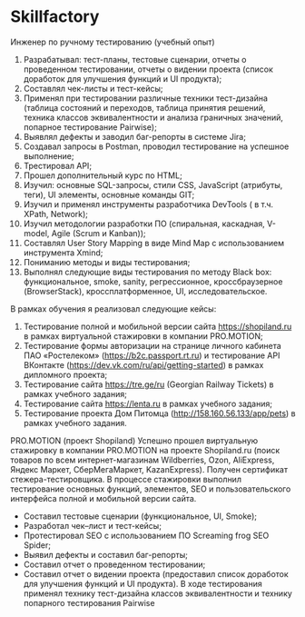 # Skillfactory
Инженер по ручному тестированию (учебный опыт)
1) Разрабатывал: тест-планы, тестовые сценарии, отчеты о проведенном тестировании, отчеты о видении проекта (список доработок для улучшения функций и UI продукта);
2) Составлял чек-листы и тест-кейсы;
3) Применял при тестировании различные техники тест-дизайна (таблица состояний и переходов, таблица принятия решений, техника классов эквивалентности и анализа граничных значений, попарное тестирование Pairwise);
4) Выявлял дефекты и заводил баг-репорты в системе Jira;
5) Создавал запросы в Postman, проводил тестирование на успешное выполнение;
6) Трестировал API;
7) Прошел дополнительный курс по HTML;
8) Изучил: основные SQL-запросы, стили CSS, JavaScript (атрибуты, теги), UI элементы, основные команды GIT;
9) Изучил и применял инструменты разработчика DevTools ( в т.ч. XPath, Network);
10) Изучил методологии разработки ПО (спиральная, каскадная, V-model, Agile (Scrum и Kanban));
11) Составлял User Story Mapping в виде Mind Map с использованием инструмента Xmind;
12) Пониманию методы и виды тестирования;
13) Выполнял следующие виды тестирования по методу Black box: функциональное, smoke, sanity, регрессионное, кроссбраузерное (BrowserStack), кроссплатформенное, UI, исследовательское.

В рамках обучения я реализовал следующие кейсы:
1. Тестирование полной и мобильной версии сайта https://shopiland.ru в рамках виртуальной стажировки в компании PRO.MOTION;
2. Тестирование формы авторизации на странице личного кабинета ПАО «Ростелеком» (https://b2c.passport.rt.ru) и тестирование API ВКонтакте (https://dev.vk.com/ru/api/getting-started) в рамках дипломного проекта;
3. Тестирование сайта https://tre.ge/ru (Georgian Railway Tickets) в рамках учебного задания;
4. Тестирование сайта https://lenta.ru в рамках учебного задания;
5. Тестирование проекта Дом Питомца (http://158.160.56.133/app/pets) в рамках учебного задания.

PRO.MOTION (проект Shopiland)
Успешно прошел виртуальную стажировку в компании PRO.MOTION на проекте Shopiland.ru (поиск товаров по всем интернет-магазинам Wildberries, Ozon, AliExpress, Яндекс Маркет, СберМегаМаркет, KazanExpress). Получен сертификат стежера-тестировщика. В процессе стажировки выполнил тестирование основных функций, элементов, SEO и пользовательского интерфейса полной и мобильной версии сайта.
- Составил тестовые сценарии (функциональное, UI, Smoke);
- Разработал чек–лист и тест-кейсы;
- Протестировал SEO с использованием ПО Screaming frog SEO Spider;
- Выявил дефекты и составил баг-репорты;
- Составил отчет о проведенном тестировании;
- Составил отчет о видении проекта (предоставил список доработок для улучшения функций и UI продукта).
В ходе тестирования применял технику тест-дизайна классов эквивалентности и технику попарного тестирования Pairwise

